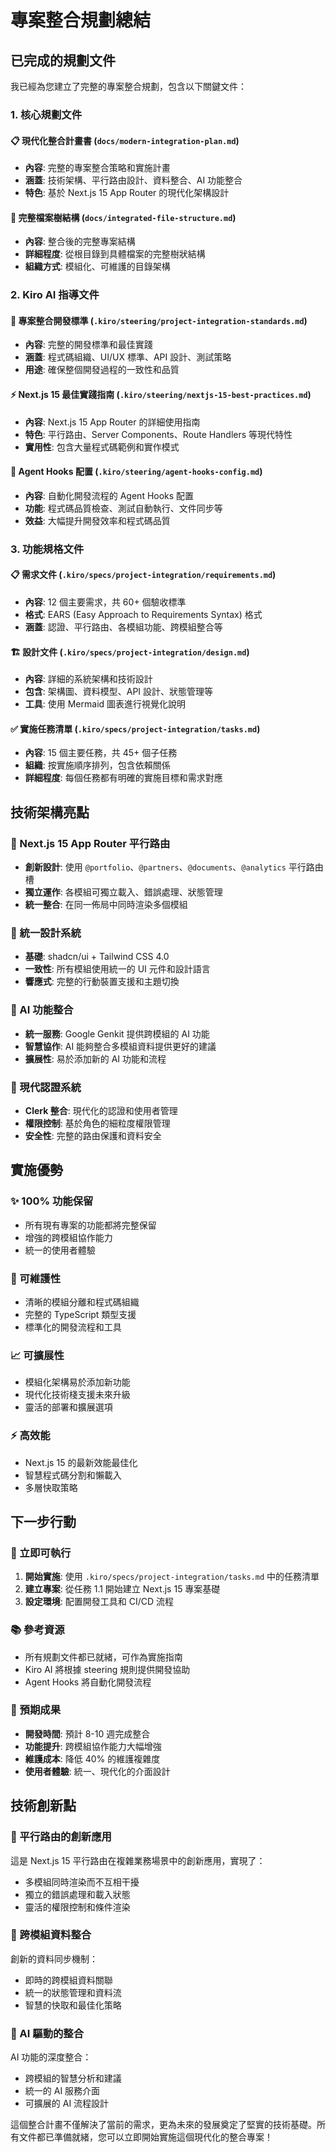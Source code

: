 # 專案整合規劃總結

## 已完成的規劃文件

我已經為您建立了完整的專案整合規劃，包含以下關鍵文件：

### 1. 核心規劃文件

#### 📋 現代化整合計畫書 (`docs/modern-integration-plan.md`)
- **內容**: 完整的專案整合策略和實施計畫
- **涵蓋**: 技術架構、平行路由設計、資料整合、AI 功能整合
- **特色**: 基於 Next.js 15 App Router 的現代化架構設計

#### 🌳 完整檔案樹結構 (`docs/integrated-file-structure.md`)
- **內容**: 整合後的完整專案結構
- **詳細程度**: 從根目錄到具體檔案的完整樹狀結構
- **組織方式**: 模組化、可維護的目錄架構

### 2. Kiro AI 指導文件

#### 📐 專案整合開發標準 (`.kiro/steering/project-integration-standards.md`)
- **內容**: 完整的開發標準和最佳實踐
- **涵蓋**: 程式碼組織、UI/UX 標準、API 設計、測試策略
- **用途**: 確保整個開發過程的一致性和品質

#### ⚡ Next.js 15 最佳實踐指南 (`.kiro/steering/nextjs-15-best-practices.md`)
- **內容**: Next.js 15 App Router 的詳細使用指南
- **特色**: 平行路由、Server Components、Route Handlers 等現代特性
- **實用性**: 包含大量程式碼範例和實作模式

#### 🔧 Agent Hooks 配置 (`.kiro/steering/agent-hooks-config.md`)
- **內容**: 自動化開發流程的 Agent Hooks 配置
- **功能**: 程式碼品質檢查、測試自動執行、文件同步等
- **效益**: 大幅提升開發效率和程式碼品質

### 3. 功能規格文件

#### 📋 需求文件 (`.kiro/specs/project-integration/requirements.md`)
- **內容**: 12 個主要需求，共 60+ 個驗收標準
- **格式**: EARS (Easy Approach to Requirements Syntax) 格式
- **涵蓋**: 認證、平行路由、各模組功能、跨模組整合等

#### 🏗️ 設計文件 (`.kiro/specs/project-integration/design.md`)
- **內容**: 詳細的系統架構和技術設計
- **包含**: 架構圖、資料模型、API 設計、狀態管理等
- **工具**: 使用 Mermaid 圖表進行視覺化說明

#### ✅ 實施任務清單 (`.kiro/specs/project-integration/tasks.md`)
- **內容**: 15 個主要任務，共 45+ 個子任務
- **組織**: 按實施順序排列，包含依賴關係
- **詳細程度**: 每個任務都有明確的實施目標和需求對應

## 技術架構亮點

### 🚀 Next.js 15 App Router 平行路由
- **創新設計**: 使用 `@portfolio`、`@partners`、`@documents`、`@analytics` 平行路由槽
- **獨立運作**: 各模組可獨立載入、錯誤處理、狀態管理
- **統一整合**: 在同一佈局中同時渲染多個模組

### 🎨 統一設計系統
- **基礎**: shadcn/ui + Tailwind CSS 4.0
- **一致性**: 所有模組使用統一的 UI 元件和設計語言
- **響應式**: 完整的行動裝置支援和主題切換

### 🤖 AI 功能整合
- **統一服務**: Google Genkit 提供跨模組的 AI 功能
- **智慧協作**: AI 能夠整合多模組資料提供更好的建議
- **擴展性**: 易於添加新的 AI 功能和流程

### 🔐 現代認證系統
- **Clerk 整合**: 現代化的認證和使用者管理
- **權限控制**: 基於角色的細粒度權限管理
- **安全性**: 完整的路由保護和資料安全

## 實施優勢

### ✨ 100% 功能保留
- 所有現有專案的功能都將完整保留
- 增強的跨模組協作能力
- 統一的使用者體驗

### 🔧 可維護性
- 清晰的模組分離和程式碼組織
- 完整的 TypeScript 類型支援
- 標準化的開發流程和工具

### 📈 可擴展性
- 模組化架構易於添加新功能
- 現代化技術棧支援未來升級
- 靈活的部署和擴展選項

### ⚡ 高效能
- Next.js 15 的最新效能最佳化
- 智慧程式碼分割和懶載入
- 多層快取策略

## 下一步行動

### 🎯 立即可執行
1. **開始實施**: 使用 `.kiro/specs/project-integration/tasks.md` 中的任務清單
2. **建立專案**: 從任務 1.1 開始建立 Next.js 15 專案基礎
3. **設定環境**: 配置開發工具和 CI/CD 流程

### 📚 參考資源
- 所有規劃文件都已就緒，可作為實施指南
- Kiro AI 將根據 steering 規則提供開發協助
- Agent Hooks 將自動化開發流程

### 🎉 預期成果
- **開發時間**: 預計 8-10 週完成整合
- **功能提升**: 跨模組協作能力大幅增強
- **維護成本**: 降低 40% 的維護複雜度
- **使用者體驗**: 統一、現代化的介面設計

## 技術創新點

### 🌟 平行路由的創新應用
這是 Next.js 15 平行路由在複雜業務場景中的創新應用，實現了：
- 多模組同時渲染而不互相干擾
- 獨立的錯誤處理和載入狀態
- 靈活的權限控制和條件渲染

### 🔄 跨模組資料整合
創新的資料同步機制：
- 即時的跨模組資料關聯
- 統一的狀態管理和資料流
- 智慧的快取和最佳化策略

### 🧠 AI 驅動的整合
AI 功能的深度整合：
- 跨模組的智慧分析和建議
- 統一的 AI 服務介面
- 可擴展的 AI 流程設計

這個整合計畫不僅解決了當前的需求，更為未來的發展奠定了堅實的技術基礎。所有文件都已準備就緒，您可以立即開始實施這個現代化的整合專案！